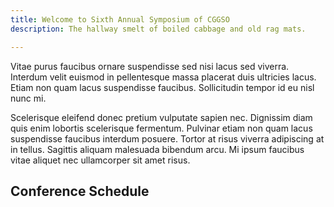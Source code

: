 ```yaml
---
title: Welcome to Sixth Annual Symposium of CGGSO
description: The hallway smelt of boiled cabbage and old rag mats.

---
```

Vitae purus faucibus ornare suspendisse sed nisi lacus sed viverra. Interdum velit euismod in pellentesque massa placerat duis ultricies lacus. Etiam non quam lacus suspendisse faucibus. Sollicitudin tempor id eu nisl nunc mi.

Scelerisque eleifend donec pretium vulputate sapien nec. Dignissim diam quis enim lobortis scelerisque fermentum. Pulvinar etiam non quam lacus suspendisse faucibus interdum posuere. Tortor at risus viverra adipiscing at in tellus. Sagittis aliquam malesuada bibendum arcu. Mi ipsum faucibus vitae aliquet nec ullamcorper sit amet risus.

## Conference Schedule

<script src="https://events.timely.fun/embed.js" data-src="https://events.timely.fun/rnguyxmo/?range=custom&start_date=2023-02-16&end_date=2023-02-17" data-max-height="25%"  id="timely_script" class="timely-script"></script>